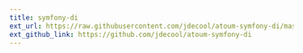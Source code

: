 ```yaml
---
title: symfony-di
ext_url: https://raw.githubusercontent.com/jdecool/atoum-symfony-di/master/README.md
ext_github_link: https://github.com/jdecool/atoum-symfony-di
---
```


